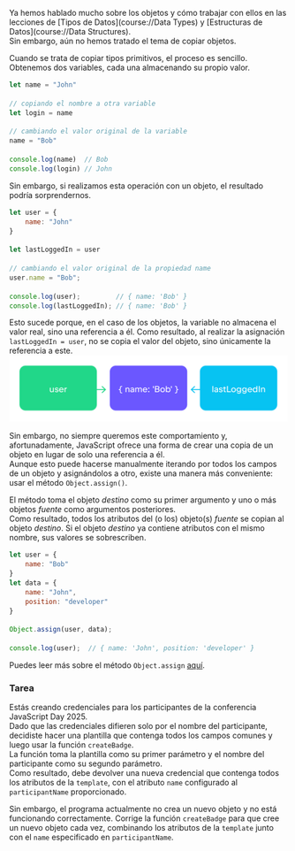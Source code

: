 Ya hemos hablado mucho sobre los objetos y cómo trabajar con ellos en las lecciones de [Tipos de Datos](course://Data Types) y [Estructuras de Datos](course://Data Structures).  
Sin embargo, aún no hemos tratado el tema de copiar objetos.

Cuando se trata de copiar tipos primitivos, el proceso es sencillo. Obtenemos dos variables, cada una almacenando su propio valor.

```javascript
let name = "John"

// copiando el nombre a otra variable
let login = name

// cambiando el valor original de la variable
name = "Bob"

console.log(name)  // Bob
console.log(login) // John
```

Sin embargo, si realizamos esta operación con un objeto, el resultado podría sorprendernos.

```javascript
let user = {
    name: "John"
}

let lastLoggedIn = user

// cambiando el valor original de la propiedad name 
user.name = "Bob";

console.log(user);         // { name: 'Bob' }
console.log(lastLoggedIn); // { name: 'Bob' }
```

Esto sucede porque, en el caso de los objetos, la variable no almacena el valor real, sino una referencia a él. Como resultado, al realizar la asignación `lastLoggedIn = user`, no se copia el valor del objeto, sino únicamente la referencia a este.  
![alt_text](two_ref_one_obj.png)

Sin embargo, no siempre queremos este comportamiento y, afortunadamente, JavaScript ofrece una forma de crear una copia de un objeto en lugar de solo una referencia a él.  
Aunque esto puede hacerse manualmente iterando por todos los campos de un objeto y asignándolos a otro, existe una manera más conveniente: usar el método `Object.assign()`.

El método toma el objeto _destino_ como su primer argumento y uno o más objetos _fuente_ como argumentos posteriores.  
Como resultado, todos los atributos del (o los) objeto(s) _fuente_ se copian al objeto _destino_. Si el objeto _destino_ ya contiene atributos con el mismo nombre, sus valores se sobrescriben.

```javascript
let user = {
    name: "Bob"
}
let data = {
    name: "John",
    position: "developer"
}

Object.assign(user, data);

console.log(user);  // { name: 'John', position: 'developer' }
```

Puedes leer más sobre el método `Object.assign` [aquí](https://developer.mozilla.org/en-US/docs/Web/JavaScript/Reference/Global_Objects/Object/assign).

### Tarea  
Estás creando credenciales para los participantes de la conferencia JavaScript Day 2025.  
Dado que las credenciales difieren solo por el nombre del participante, decidiste hacer una plantilla que contenga todos los campos comunes y luego usar la función `createBadge`.  
La función toma la plantilla como su primer parámetro y el nombre del participante como su segundo parámetro.  
Como resultado, debe devolver una nueva credencial que contenga todos los atributos de la `template`, con el atributo `name` configurado al `participantName` proporcionado.

Sin embargo, el programa actualmente no crea un nuevo objeto y no está funcionando correctamente. Corrige la función `createBadge` para que cree un nuevo objeto cada vez, combinando los atributos de la `template` junto con el `name` especificado en `participantName`.